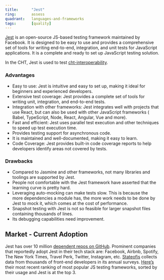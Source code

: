 ```yaml
---
title:      "Jest"
ring:       assess
quadrant:   languages-and-frameworks
tags:       [quality]
---
```


[Jest](https://jestjs.io/) is an open-source JS-based testing framework maintained by Facebook. 
It is designed to be easy to use and provides a comprehensive set of tools for writing end-to-end, integration, and unit tests for JavaScript applications. 
It is a complete and ready to set up JavaScript testing solution.

In the CHT, Jest is used to test [cht-interoperability](https://github.com/medic/cht-interoperability).

### Advantages
* Easy to use: Jest is intuitive and easy to set up, making it ideal for beginners and experienced developers.
* Extensive test coverage: Jest provides a complete set of tools for writing unit, integration, and end-to-end tests.
* Integration with other frameworks: Jest integrates well with projects that use React, but can also be used with other JavaScript frameworks (​​Babel, TypeScript, Node, React, Angular, Vue and more).
* Fast and efficient: Jest uses parallel test execution and other techniques to speed up test execution time.
* Provides testing support for asynchronous code.
* It is maintained and well-documented, making it easy to learn.
* Code Coverage: Jest provides built-in code coverage reports to help developers identify areas not covered by tests.

### Drawbacks
* Compared to Jasmine and other frameworks, not many libraries and toolings are supported by Jest.
* People not comfortable with the Jest framework have asserted that the learning curve is pretty hard.
* Leveraging auto-mocking can make tests slow. This is because the more dependencies a module has, the more work needs to be done by Jest to mock it, which comes at the cost of performance.
* Snapshot testing with Jest is not so feasible for larger snapshot files containing thousands of lines.
* Its debugging capabilities need improvement.

## Market - Current Adoption
Jest has over 10 million [dependent repos on GitHub](https://github.com/jestjs/jest/network/dependents).
Prominent companies that reportedly adopt Jest in their tech stack are: Facebook, Airbnb, Spotify, The New York Times, Travel Perk, Twitter, Instagram, etc.
[Stateofjs](https://stateofjs.com/en-us/) collects data from thousands of front-end developers in its annual surveys. 
[Here’s](https://2021.stateofjs.com/en-US/libraries/testing/) their most recent ranking of most popular JS testing frameworks, sorted by their usage and Jest is at the top 3.
